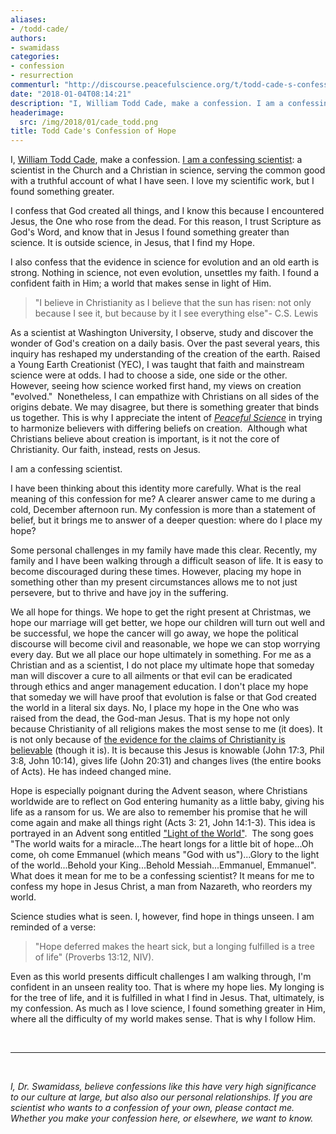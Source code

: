 ```yaml
---
aliases:
- /todd-cade/
authors:
- swamidass
categories:
- confession
- resurrection
commenturl: "http://discourse.peacefulscience.org/t/todd-cade-s-confession-of-hope/68"
date: "2018-01-04T08:14:21"
description: "I, William Todd Cade, make a confession. I am a confessing scientist: a scientist in the Church and a Christian in science, serving the common good with a truthful account of what I have seen."
headerimage:
  src: /img/2018/01/cade_todd.png
title: Todd Cade's Confession of Hope
---
```


I, [William Todd Cade](https://pt.wustl.edu/faculty-staff/faculty/w-todd-cade-pt-phd/), make a confession. [I am a confessing scientist](https://peacefulscience.org/confessing-scientist/): a scientist in the Church and a Christian in science, serving the common good with a truthful account of what I have seen. I love my scientific work, but I found something greater.

I confess that God created all things, and I know this because I encountered Jesus, the One who rose from the dead. For this reason, I trust Scripture as God's Word, and know that in Jesus I found something greater than science. It is outside science, in Jesus, that I find my Hope.

I also confess that the evidence in science for evolution and an old earth is strong. Nothing in science, not even evolution, unsettles my faith. I found a confident faith in Him; a world that makes sense in light of Him.

> "I believe in Christianity as I believe that the sun has risen: not only because I see it, but because by it I see everything else"- C.S. Lewis

As a scientist at Washington University, I observe, study and discover the wonder of God's creation on a daily basis. Over the past several years, this inquiry has reshaped my understanding of the creation of the earth. Raised a Young Earth Creationist (YEC), I was taught that faith and mainstream science were at odds. I had to choose a side, one side or the other. However, seeing how science worked first hand, my views on creation "evolved."  Nonetheless, I can empathize with Christians on all sides of the origins debate. We may disagree, but there is something greater that binds us together. This is why I appreciate the intent of *[Peaceful Science](https://peacefulscience.org/)* in trying to harmonize believers with differing beliefs on creation.  Although what Christians believe about creation is important, is it not the core of Christianity. Our faith, instead, rests on Jesus.

I am a confessing scientist.

I have been thinking about this identity more carefully. What is the real meaning of this confession for me? A clearer answer came to me during a cold, December afternoon run. My confession is more than a statement of belief, but it brings me to answer of a deeper question: where do I place my hope?

Some personal challenges in my family have made this clear. Recently, my family and I have been walking through a difficult season of life. It is easy to become discouraged during these times. However, placing my hope in something other than my present circumstances allows me to not just persevere, but to thrive and have joy in the suffering.

We all hope for things. We hope to get the right present at Christmas, we hope our marriage will get better, we hope our children will turn out well and be successful, we hope the cancer will go away, we hope the political discourse will become civil and reasonable, we hope we can stop worrying every day. But we all place our hope ultimately in something. For me as a Christian and as a scientist, I do not place my ultimate hope that someday man will discover a cure to all ailments or that evil can be eradicated through ethics and anger management education. I don't place my hope that someday we will have proof that evolution is false or that God created the world in a literal six days. No, I place my hope in the One who was raised from the dead, the God-man Jesus. That is my hope not only because Christianity of all religions makes the most sense to me (it does). It is not only because of [the evidence for the claims of Christianity is believable](http://www.veritas.org/evidence-easter-scientists-list/) (though it is). It is because this Jesus is knowable (John 17:3, Phil 3:8, John 10:14), gives life (John 20:31) and changes lives (the entire books of Acts). He has indeed changed mine.

Hope is especially poignant during the Advent season, where Christians worldwide are to reflect on God entering humanity as a little baby, giving his life as a ransom for us. We are also to remember his promise that he will come again and make all things right (Acts 3: 21, John 14:1-3). This idea is portrayed in an Advent song entitled ["Light of the World"](https://www.youtube.com/watch?v=_cLhaZIBSpo).  The song goes "The world waits for a miracle...The heart longs for a little bit of hope...Oh come, oh come Emmanuel (which means "God with us")...Glory to the light of the world...Behold your King...Behold Messiah...Emmanuel, Emmanuel".  What does it mean for me to be a confessing scientist? It means for me to confess my hope in Jesus Christ, a man from Nazareth, who reorders my world.

Science studies what is seen. I, however, find hope in things unseen. I am reminded of a verse:

> "Hope deferred makes the heart sick, but a longing fulfilled is a tree of life" (Proverbs 13:12, NIV).

Even as this world presents difficult challenges I am walking through, I'm confident in an unseen reality too. That is where my hope lies. My longing is for the tree of life, and it is fulfilled in what I find in Jesus. That, ultimately, is my confession. As much as I love science, I found something greater in Him, where all the difficulty of my world makes sense. That is why I follow Him.

 

------------------------------------------------------------------------

 

*I, Dr. Swamidass, believe confessions like this have very high significance to our culture at large, but also also our personal relationships. If you are scientist who wants to a confession of your own, please contact me. Whether you make your confession here, or elsewhere, we want to know.*
